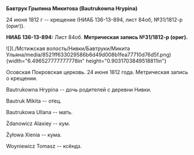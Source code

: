 **Бавтрук Грыпина Микитова (Bautrukowna Hrypina)**

24 июня 1812 г -- крещение (НИАБ 136-13-894, лист 84об, №31/1812-р
(ориг)).

**НИАБ 136-13-894:** Лист 84об. **Метрическая запись №31/1812-р
(ориг).**

![](./Мстижская волость/Нивки/Бавтруки/Микита Ульяна/media/8521ff633029586b6d49d008b1fea77710d76d5f.png){width="6.496527777777778in"
height="0.9031703849518811in"}

Осовская Покровская церковь. 24 июня 1812 года. Метрическая запись о
крещении.

Bautrukowna Hrypina -- дочь родителей с деревни Нивки.

Bautruk Mikita -- отец.

Bautrukowa Ullana -- мать.

Żdanowicz Alaxiey -- кум.

Żyłowa Xienia -- кума.

Woyniewicz Tomasz -- ксёндз.
